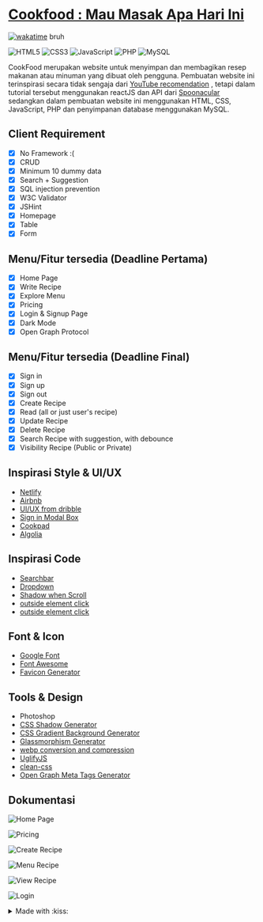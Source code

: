 
# [Cookfood : Mau Masak Apa Hari Ini](https://project.nubisub.xyz/)

[![wakatime](https://wakatime.com/badge/github/nubisub/webdevproject.svg)](https://wakatime.com/badge/github/nubisub/webdevproject) bruh

![HTML5](https://img.shields.io/badge/html5-%23E34F26.svg?style=for-the-badge&logo=html5&logoColor=white)
![CSS3](https://img.shields.io/badge/css3-%231572B6.svg?style=for-the-badge&logo=css3&logoColor=white)
![JavaScript](https://img.shields.io/badge/javascript-%23323330.svg?style=for-the-badge&logo=javascript&logoColor=%23F7DF1E)
![PHP](https://img.shields.io/badge/php-%23777BB4.svg?style=for-the-badge&logo=php&logoColor=white)
![MySQL](https://img.shields.io/badge/mysql-%2300f.svg?style=for-the-badge&logo=mysql&logoColor=white)


CookFood merupakan website untuk menyimpan dan membagikan resep makanan atau minuman yang dibuat oleh pengguna. Pembuatan website ini terinspirasi secara tidak sengaja dari [YouTube recomendation](https://www.youtube.com/watch?v=xc4uOzlndAk&ab_channel=DevEd) , tetapi dalam tutorial tersebut menggunakan reactJS dan API dari [Spoonacular](https://spoonacular.com/) sedangkan dalam pembuatan website ini menggunakan HTML, CSS, JavaScript, PHP dan penyimpanan database menggunakan MySQL.

## Client Requirement

- [x] No Framework :(
- [x] CRUD
- [x] Minimum 10 dummy data
- [x] Search + Suggestion
- [x] SQL injection prevention
- [x] W3C Validator
- [x] JSHint
- [x] Homepage
- [x] Table
- [x] Form

## Menu/Fitur tersedia (Deadline Pertama)

- [x] Home Page
- [x] Write Recipe
- [x] Explore Menu
- [x] Pricing
- [x] Login & Signup Page
- [x] Dark Mode
- [x] Open Graph Protocol

## Menu/Fitur tersedia (Deadline Final)
- [x] Sign in
- [x] Sign up
- [x] Sign out
- [x] Create Recipe
- [x] Read (all or just user's recipe)
- [X] Update Recipe
- [x] Delete Recipe
- [X] Search Recipe with suggestion, with debounce
- [X] Visibility Recipe (Public or Private)

## Inspirasi Style & UI/UX

- [Netlify](https://www.netlify.com/)
- [Airbnb](https://www.airbnb.com/)
- [UI/UX from dribble](https://dribbble.com/shots/15223754/attachments/6970440?mode=media)
- [Sign in Modal Box](https://dribbble.com/shots/3775046-Updated-Login-Modal-Window)
- [Cookpad](https://cookpad.com/id)
- [Algolia](https://www.algolia.com/)

## Inspirasi Code

- [Searchbar](https://codepen.io/kmuenster/pen/XWWeQGw)
- [Dropdown](https://codepen.io/daddasoft/pen/MWrYQYe)
- [Shadow when Scroll](https://stackoverflow.com/questions/40967682/navbar-changing-to-add-shadow-on-scroll)
- [outside element click](https://codepen.io/blustemy/pen/QdjXaO)
- [outside element click](https://codepen.io/sean_smyth/pen/Lmyama)

## Font & Icon

- [Google Font](https://fonts.google.com/)
- [Font Awesome](https://fontawesome.com/)
- [Favicon Generator](https://www.favicon-generator.org/)

## Tools & Design

- Photoshop
- [CSS Shadow Generator](https://cssgenerator.org/box-shadow-css-generator.html)
- [CSS Gradient Background Generator](https://cssgradient.io/)
- [Glassmorphism Generator](https://hype4.academy/tools/glassmorphism-generator)
- [webp conversion and compression](https://ezgif.com/png-to-webp)
- [UglifyJS](https://www.npmjs.com/package/uglify-js)
- [clean-css](https://www.npmjs.com/package/clean-css)
- [Open Graph Meta Tags Generator](https://www.opengraph.xyz/)

## Dokumentasi
![Home Page](dokumentasi/Web%20capture_8-6-2022_231220.jpeg)

![Pricing](dokumentasi/Web%20capture_8-6-2022_231229.jpeg)

![Create Recipe](dokumentasi/Screenshot_3312.png)

![Menu Recipe](dokumentasi/Web%20capture_8-6-2022_23106.jpeg)

![View Recipe](dokumentasi/Web%20capture_8-6-2022_23148.jpeg)

![Login](dokumentasi/Screenshot_331.png)



<details>
<summary>Made with :kiss: </summary>
<br>
Keep It Simple Stupid
</details>